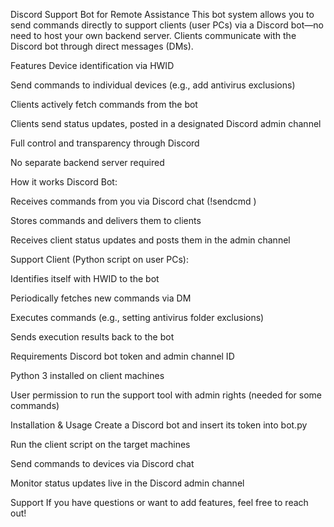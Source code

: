 Discord Support Bot for Remote Assistance
This bot system allows you to send commands directly to support clients (user PCs) via a Discord bot—no need to host your own backend server. Clients communicate with the Discord bot through direct messages (DMs).

Features
Device identification via HWID

Send commands to individual devices (e.g., add antivirus exclusions)

Clients actively fetch commands from the bot

Clients send status updates, posted in a designated Discord admin channel

Full control and transparency through Discord

No separate backend server required

How it works
Discord Bot:

Receives commands from you via Discord chat (!sendcmd <HWID> <command>)

Stores commands and delivers them to clients

Receives client status updates and posts them in the admin channel

Support Client (Python script on user PCs):

Identifies itself with HWID to the bot

Periodically fetches new commands via DM

Executes commands (e.g., setting antivirus folder exclusions)

Sends execution results back to the bot

Requirements
Discord bot token and admin channel ID

Python 3 installed on client machines

User permission to run the support tool with admin rights (needed for some commands)

Installation & Usage
Create a Discord bot and insert its token into bot.py

Run the client script on the target machines

Send commands to devices via Discord chat

Monitor status updates live in the Discord admin channel

Support
If you have questions or want to add features, feel free to reach out!

